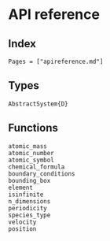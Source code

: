 # API reference

## Index

```@index
Pages = ["apireference.md"]
```

## Types

```@docs
AbstractSystem{D}
```

## Functions

```@docs
atomic_mass
atomic_number
atomic_symbol
chemical_formula
boundary_conditions
bounding_box
element
isinfinite
n_dimensions
periodicity
species_type
velocity
position
```
